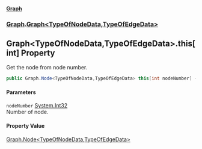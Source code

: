 #### [Graph](./index.md 'index')
### [Graph](./Graph.md 'Graph').[Graph&lt;TypeOfNodeData,TypeOfEdgeData&gt;](./Graph-Graph-TypeOfNodeData_TypeOfEdgeData-.md 'Graph.Graph&lt;TypeOfNodeData,TypeOfEdgeData&gt;')
## Graph&lt;TypeOfNodeData,TypeOfEdgeData&gt;.this[int] Property
Get the node from node number.  
```csharp
public Graph.Node<TypeOfNodeData,TypeOfEdgeData> this[int nodeNumber] { get; }
```
#### Parameters
<a name='Graph-Graph-TypeOfNodeData_TypeOfEdgeData--this-int--nodeNumber'></a>
`nodeNumber` [System.Int32](https://docs.microsoft.com/en-us/dotnet/api/System.Int32 'System.Int32')  
Number of node.  
  
#### Property Value
[Graph.Node&lt;](./Graph-Node-TypeOfNodeData_TypeOfEdgeData-.md 'Graph.Node&lt;TypeOfNodeData,TypeOfEdgeData&gt;')[TypeOfNodeData](./Graph-Graph-TypeOfNodeData_TypeOfEdgeData-.md#Graph-Graph-TypeOfNodeData_TypeOfEdgeData--TypeOfNodeData 'Graph.Graph&lt;TypeOfNodeData,TypeOfEdgeData&gt;.TypeOfNodeData')[,](./Graph-Node-TypeOfNodeData_TypeOfEdgeData-.md 'Graph.Node&lt;TypeOfNodeData,TypeOfEdgeData&gt;')[TypeOfEdgeData](./Graph-Graph-TypeOfNodeData_TypeOfEdgeData-.md#Graph-Graph-TypeOfNodeData_TypeOfEdgeData--TypeOfEdgeData 'Graph.Graph&lt;TypeOfNodeData,TypeOfEdgeData&gt;.TypeOfEdgeData')[&gt;](./Graph-Node-TypeOfNodeData_TypeOfEdgeData-.md 'Graph.Node&lt;TypeOfNodeData,TypeOfEdgeData&gt;')  
